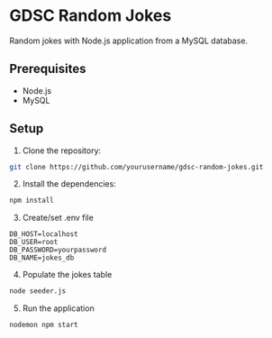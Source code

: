 # GDSC Random Jokes
Random jokes with Node.js application from a MySQL database.

## Prerequisites
- Node.js
- MySQL

## Setup

1. Clone the repository:

```bash
git clone https://github.com/yourusername/gdsc-random-jokes.git

```

2. Install the dependencies:

```bash
npm install

```

3. Create/set .env file
```env
DB_HOST=localhost
DB_USER=root
DB_PASSWORD=yourpassword
DB_NAME=jokes_db
```

4. Populate the jokes table
```bash
node seeder.js
```

5. Run the application
```bash
nodemon npm start
```